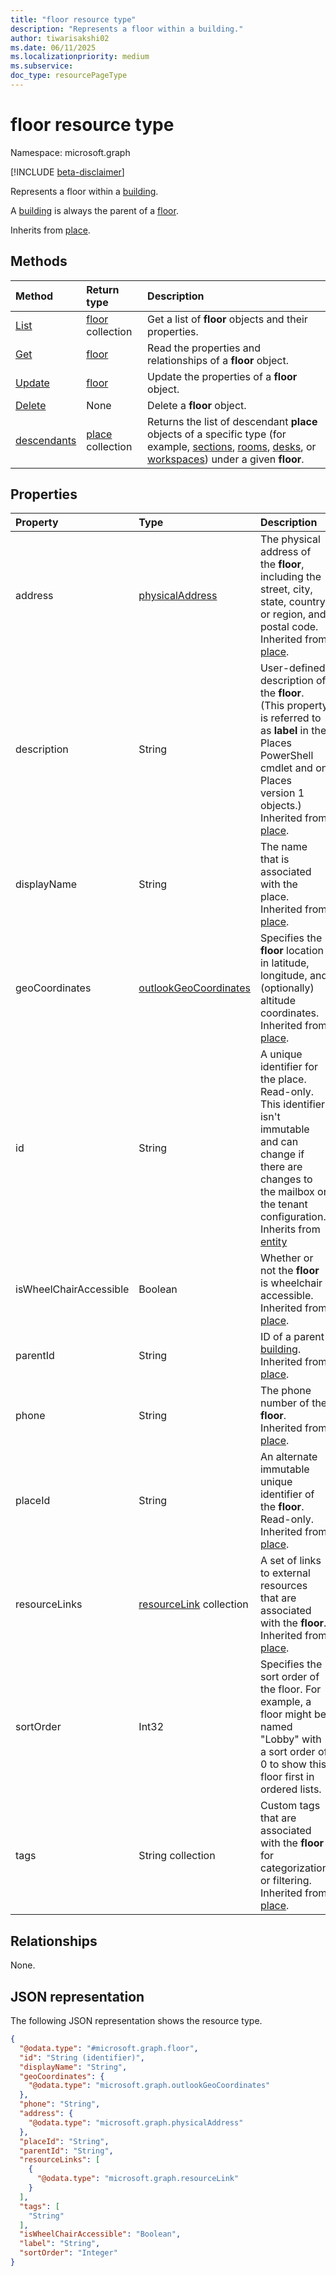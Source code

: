 ```yaml
---
title: "floor resource type"
description: "Represents a floor within a building."
author: tiwarisakshi02
ms.date: 06/11/2025
ms.localizationpriority: medium
ms.subservice:
doc_type: resourcePageType
---
```


# floor resource type

Namespace: microsoft.graph

[!INCLUDE [beta-disclaimer](../../includes/beta-disclaimer.md)]

Represents a floor within a [building](./building.md).

A [building](./building.md) is always the parent of a [floor](./floor.md).

Inherits from [place](./place.md).

## Methods
|Method|Return type|Description|
|:---|:---|:---|
|[List](../api/floor-list.md)|[floor](./floor.md) collection|Get a list of **floor** objects and their properties.|
|[Get](../api/floor-get.md)|[floor](./floor.md)|Read the properties and relationships of a **floor** object.|
|[Update](../api/floor-update.md)|[floor](./floor.md)|Update the properties of a **floor** object.|
|[Delete](../api/floor-delete.md)|None|Delete a **floor** object.|
|[descendants](../api/floor-descendants.md)|[place](./place.md) collection|Returns the list of descendant **place** objects of a specific type (for example, [sections](./section.md), [rooms](./room.md), [desks](./desk.md), or [workspaces](./workspace.md)) under a given **floor**. |

## Properties
|Property|Type|Description|
|:---|:---|:---|
|address|[physicalAddress](./physicaladdress.md)|The physical address of the **floor**, including the street, city, state, country or region, and postal code. Inherited from [place](./place.md). |
|description |String |User-defined description of the **floor**. (This property is referred to as **label** in the Places PowerShell cmdlet and on Places version 1 objects.) Inherited from [place](./place.md).|
|displayName|String|The name that is associated with the place. Inherited from [place](./place.md).|
|geoCoordinates|[outlookGeoCoordinates](./outlookgeocoordinates.md)|Specifies the **floor** location in latitude, longitude, and (optionally) altitude coordinates. Inherited from [place](./place.md).|
|id|String|A unique identifier for the place. Read-only. This identifier isn't immutable and can change if there are changes to the mailbox or the tenant configuration. Inherits from [entity](./entity.md)|
|isWheelChairAccessible|Boolean|Whether or not the **floor** is wheelchair accessible. Inherited from [place](./place.md).|
|parentId|String|ID of a parent [building](./building.md). Inherited from [place](./place.md).|
|phone|String|The phone number of the **floor**. Inherited from [place](./place.md).|
|placeId|String|An alternate immutable unique identifier of the **floor**. Read-only. Inherited from [place](./place.md).|
|resourceLinks|[resourceLink](./resourcelink.md) collection|A set of links to external resources that are associated with the **floor**. Inherited from [place](./place.md).|
|sortOrder|Int32|Specifies the sort order of the floor. For example, a floor might be named "Lobby" with a sort order of 0 to show this floor first in ordered lists. |
|tags|String collection|Custom tags that are associated with the **floor** for categorization or filtering. Inherited from [place](./place.md).|

## Relationships
None.

## JSON representation
The following JSON representation shows the resource type.
<!-- {
  "blockType": "resource",
  "keyProperty": "id",
  "@odata.type": "microsoft.graph.floor",
  "baseType": "microsoft.graph.place",
  "openType": false
}
-->
``` json
{
  "@odata.type": "#microsoft.graph.floor",
  "id": "String (identifier)",
  "displayName": "String",
  "geoCoordinates": {
    "@odata.type": "microsoft.graph.outlookGeoCoordinates"
  },
  "phone": "String",
  "address": {
    "@odata.type": "microsoft.graph.physicalAddress"
  },
  "placeId": "String",
  "parentId": "String",
  "resourceLinks": [
    {
      "@odata.type": "microsoft.graph.resourceLink"
    }
  ],
  "tags": [
    "String"
  ],
  "isWheelChairAccessible": "Boolean",
  "label": "String",
  "sortOrder": "Integer"
}
```

